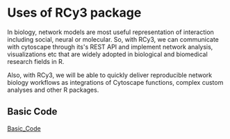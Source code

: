 # Uses of RCy3 package

In biology, network models are most useful representation of interaction including social, neural or molecular. So, with RCy3, we can communicate with cytoscape through its's REST API and implement network analysis, visualizations etc that are widely adopted in biological and biomedical research fields in R.

Also, with RCy3, we will be able to quickly deliver reproducible network biology workflows as integrations of Cytoscape functions, complex custom analyses and other R packages.

## Basic Code
[Basic_Code](https://github.com/dA505819/Uses_of_RCy3/blob/master/BasicCode.md)
